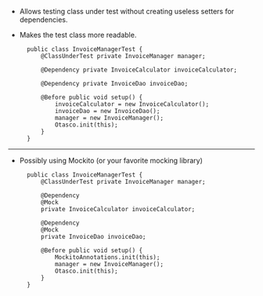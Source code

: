 * Allows testing class under test without creating useless setters for dependencies.
* Makes the test class more readable.

        public class InvoiceManagerTest { 
            @ClassUnderTest private InvoiceManager manager;
            
            @Dependency private InvoiceCalculator invoiceCalculator;
           
            @Dependency private InvoiceDao invoiceDao;
            
            @Before public void setup() {
                invoiceCalculator = new InvoiceCalculator();
                invoiceDao = new InvoiceDao();
                manager = new InvoiceManager();
                Otasco.init(this);
            }
        }

---

* Possibly using Mockito (or your favorite mocking library)

        public class InvoiceManagerTest {
            @ClassUnderTest private InvoiceManager manager;
                        
            @Dependency
            @Mock
            private InvoiceCalculator invoiceCalculator;
                        
            @Dependency
            @Mock
            private InvoiceDao invoiceDao;
                        
            @Before public void setup() {
                MockitoAnnotations.init(this); 
                manager = new InvoiceManager();
                Otasco.init(this);
            }
        }
    